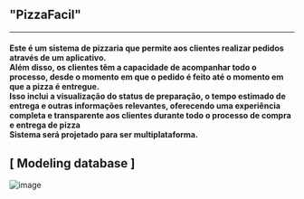 <h2>"PizzaFacil"</h2> 
<hr>
<h4>
Este é um sistema de pizzaria que permite aos clientes realizar pedidos através de um aplicativo. <br>
Além disso, os clientes têm a capacidade de acompanhar todo o processo, desde o momento em que o pedido é feito até o momento em que a pizza é entregue. <br>
Isso inclui a visualização do status de preparação, o tempo estimado de entrega e outras informações relevantes, oferecendo uma experiência completa e transparente aos clientes durante todo o processo de compra e entrega de pizza<br>
Sistema será projetado para ser multiplataforma.
</h4>

[ Modeling database ]
--
![image](https://github.com/lucasdefreitasroberto/pizzafacil/assets/68399974/4b17953e-79dc-497f-bb22-a4822f483ac0)
